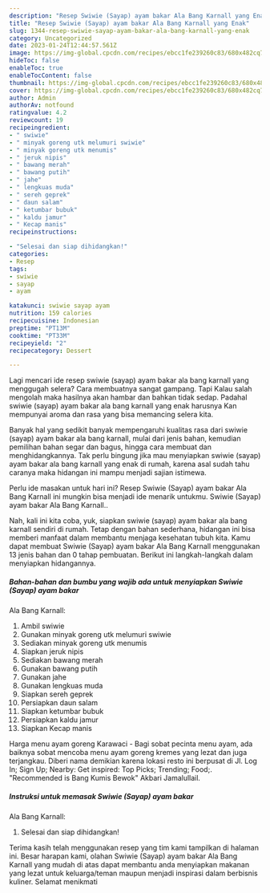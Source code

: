 ```yaml
---
description: "Resep Swiwie (Sayap) ayam bakar Ala Bang Karnall yang Enak"
title: "Resep Swiwie (Sayap) ayam bakar Ala Bang Karnall yang Enak"
slug: 1344-resep-swiwie-sayap-ayam-bakar-ala-bang-karnall-yang-enak
category: Uncategorized
date: 2023-01-24T12:44:57.561Z
image: https://img-global.cpcdn.com/recipes/ebcc1fe239260c83/680x482cq70/swiwie-sayap-ayam-bakar-ala-bang-karnall-foto-resep-utama.jpg
hideToc: false
enableToc: true
enableTocContent: false
thumbnail: https://img-global.cpcdn.com/recipes/ebcc1fe239260c83/680x482cq70/swiwie-sayap-ayam-bakar-ala-bang-karnall-foto-resep-utama.jpg
cover: https://img-global.cpcdn.com/recipes/ebcc1fe239260c83/680x482cq70/swiwie-sayap-ayam-bakar-ala-bang-karnall-foto-resep-utama.jpg
author: Admin
authorAv: notfound
ratingvalue: 4.2
reviewcount: 19
recipeingredient:
- " swiwie"
- " minyak goreng utk melumuri swiwie"
- " minyak goreng utk menumis"
- " jeruk nipis"
- " bawang merah"
- " bawang putih"
- " jahe"
- " lengkuas muda"
- " sereh geprek"
- " daun salam"
- " ketumbar bubuk"
- " kaldu jamur"
- " Kecap manis"
recipeinstructions:

- "Selesai dan siap dihidangkan!"
categories:
- Resep
tags:
- swiwie
- sayap
- ayam

katakunci: swiwie sayap ayam 
nutrition: 159 calories
recipecuisine: Indonesian
preptime: "PT13M"
cooktime: "PT33M"
recipeyield: "2"
recipecategory: Dessert

---
```



Lagi mencari ide resep swiwie (sayap) ayam bakar
ala bang karnall yang menggugah selera? Cara membuatnya sangat gampang. Tapi Kalau salah mengolah maka hasilnya akan hambar dan bahkan tidak sedap. Padahal swiwie (sayap) ayam bakar
ala bang karnall yang enak harusnya Kan mempunyai aroma dan rasa yang bisa memancing selera kita.


Banyak hal yang sedikit banyak mempengaruhi kualitas rasa dari swiwie (sayap) ayam bakar
ala bang karnall, mulai dari jenis bahan, kemudian pemilihan bahan segar dan bagus, hingga cara membuat dan menghidangkannya. Tak perlu bingung jika mau menyiapkan swiwie (sayap) ayam bakar
ala bang karnall yang enak di rumah, karena asal sudah tahu caranya maka hidangan ini mampu menjadi sajian istimewa.

Perlu ide masakan untuk hari ini? Resep Swiwie (Sayap) ayam bakar Ala Bang Karnall ini mungkin bisa menjadi ide menarik untukmu. Swiwie (Sayap) ayam bakar Ala Bang Karnall..


Nah, kali ini kita coba, yuk, siapkan swiwie (sayap) ayam bakar
ala bang karnall sendiri di rumah. Tetap dengan bahan sederhana, hidangan ini bisa memberi manfaat dalam membantu menjaga kesehatan tubuh kita. Kamu dapat membuat Swiwie (Sayap) ayam bakar
Ala Bang Karnall menggunakan 13 jenis bahan dan 0 tahap pembuatan. Berikut ini langkah-langkah dalam menyiapkan hidangannya.

<!--inarticleads1-->

##### Bahan-bahan dan bumbu yang wajib ada untuk menyiapkan Swiwie (Sayap) ayam bakar
Ala Bang Karnall:

1. Ambil  swiwie
1. Gunakan  minyak goreng utk melumuri swiwie
1. Sediakan  minyak goreng utk menumis
1. Siapkan  jeruk nipis
1. Sediakan  bawang merah
1. Gunakan  bawang putih
1. Gunakan  jahe
1. Gunakan  lengkuas muda
1. Siapkan  sereh geprek
1. Persiapkan  daun salam
1. Siapkan  ketumbar bubuk
1. Persiapkan  kaldu jamur
1. Siapkan  Kecap manis


Harga menu ayam goreng Karawaci - Bagi sobat pecinta menu ayam, ada baiknya sobat mencoba menu ayam goreng kremes yang lezat dan juga terjangkau. Diberi nama demikian karena lokasi resto ini berpusat di Jl. Log In; Sign Up; Nearby: Get inspired: Top Picks; Trending; Food;. &#34;Recommended is Bang Kumis Bewok&#34; Akbari Jamalullail. 

<!--inarticleads2-->

##### Instruksi untuk memasak Swiwie (Sayap) ayam bakar
Ala Bang Karnall:


1. Selesai dan siap dihidangkan!



Terima kasih telah menggunakan resep yang tim kami tampilkan di halaman ini. Besar harapan kami, olahan Swiwie (Sayap) ayam bakar
Ala Bang Karnall yang mudah di atas dapat membantu anda menyiapkan makanan yang lezat untuk keluarga/teman maupun menjadi inspirasi dalam berbisnis kuliner. Selamat menikmati
